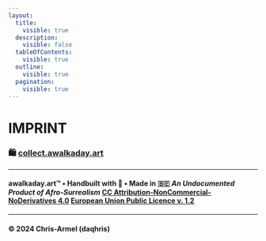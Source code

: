 ```yaml
---
layout:
  title:
    visible: true
  description:
    visible: false
  tableOfContents:
    visible: true
  outline:
    visible: true
  pagination:
    visible: true
---
```


# IMPRINT

### 🛍️ [collect.awalkaday.art](https://collect.awalkaday.art/)

***

#### awalkaday.art™ • Handbuilt with 🤍 • Made in 🇧🇪 _An Undocumented Product of Afro-Surrealism_ [CC Attribution-NonCommercial-NoDerivatives 4.0](https://creativecommons.org/licenses/by-nc-nd/4.0/deed.en) [European Union Public Licence v. 1.2](https://joinup.ec.europa.eu/sites/default/files/custom-page/attachment/2020-03/EUPL-1.2%20EN.txt)

***

#### © 2024 Chris-Armel (daqhris)

